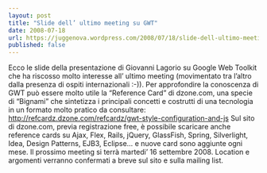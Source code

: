 ```yaml
---
layout: post
title: "Slide dell’ ultimo meeting su GWT"
date: 2008-07-18
url: https://juggenova.wordpress.com/2008/07/18/slide-dell-ultimo-meeting-su-gwt/
published: false 
---
```


Ecco le slide della presentazione di Giovanni Lagorio su Google Web Toolkit che ha riscosso molto interesse all’ ultimo meeting (movimentato tra l’altro dalla presenza di ospiti internazionali :-)). Per approfondire la conoscenza di GWT può essere molto utile la “Reference Card” di dzone.com, una specie di “Bignami” che sintetizza i principali concetti e costrutti di una tecnologia in un formato molto pratico da consultare: http://refcardz.dzone.com/refcardz/gwt-style-configuration-and-js Sul sito di dzone.com, previa registrazione free, è possibile scaricare anche reference cards su Ajax, Flex, Rails, jQuery, GlassFish, Spring, Silverlight, Idea, Design Patterns, EJB3, Eclipse… e nuove card sono aggiunte ogni mese. Il prossimo meeting si terrà martedi’ 16 settembre 2008. Location e argomenti verranno confermati a breve sul sito e sulla mailing list. 
